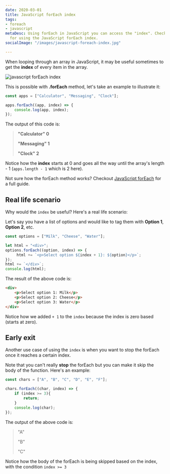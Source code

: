 ```yaml
---
date: 2020-03-01
title: JavaScript forEach index
tags:
- foreach
- javascript
metaDesc: Using forEach in JavaScript you can access the "index". Checkout the examples
  for using the JavaScript forEach index.
socialImage: "/images/javascript-foreach-index.jpg"

---
```

When looping through an array in JavaScript, it may be useful sometimes to get the **index** of every item in the array.

![javascript forEach index](/images/javascript-foreach-index.jpg)

This is possible with **.forEach** method, let's take an example to illustrate it:

```javascript
const apps = ["Calculator", "Messaging", "Clock"];

apps.forEach((app, index) => {
    console.log(app, index);
});
```

The output of this code is:

> **"Calculator" 0**
>
> **"Messaging" 1**
>
> **"Clock" 2**

Notice how the **index** starts at 0 and goes all the way until the array's length - 1 (`apps.length - 1` which is 2 here).

Not sure how the forEach method works? Checkout [JavaScript forEach](https://blog.learnjavascript.online/posts/javascript-foreach-the-complete-guide/ "javascript foreach") for a full guide.

## Real life scenario

Why would the `index` be useful? Here's a real life scenario:

Let's say you have a list of options and would like to tag them with **Option 1**, **Option 2**, etc.

```javascript
const options = ["Milk", "Cheese", "Water"];

let html = "<div>";
options.forEach((option, index) => {
     html += `<p>Select option ${index + 1}: ${option}</p>`;
});
html += `</div>`;
console.log(html);
```

The result of the above code is:

```html
<div>
    <p>Select option 1: Milk</p>
    <p>Select option 2: Cheese</p>
    <p>Select option 3: Water</p>
</div>
```

Notice how we added `+ 1` to the `index` because the index is zero based (starts at zero).

## Early exit

Another use case of using the `index` is when you want to stop the forEach once it reaches a certain index.

Note that you can't really **stop** the forEach but you can make it skip the body of the function. Here's an example:

```javascript
const chars = ["A", "B", "C", "D", "E", "F"];

chars.forEach((char, index) => {
    if (index >= 3){
        return;
    }
	console.log(char);
});
```

The output of the above code is:

> "A"
>
> "B"
>
> "C"

Notice how the body of the forEach is being skipped based on the index, with the condition `index >= 3`